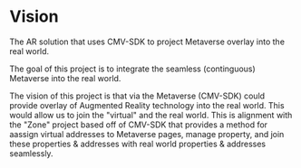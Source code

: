 # Vision
The AR solution that uses CMV-SDK to project Metaverse overlay into the real world.

The goal of this project is to integrate the seamless (continguous) Metaverse into the real world. 

The vision of this project is that via the Metaverse (CMV-SDK) could provide overlay of Augmented Reality technology
into the real world. This would allow us to join the "virtual" and the real world. This is alignment with the "Zone"
project based off of CMV-SDK that provides a method for aassign virtual addresses to Metaverse pages, manage property,
and join these properties & addresses with real world properties & addresses seamlessly.
